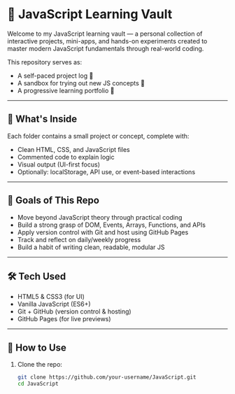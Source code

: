 # 🧠 JavaScript Learning Vault

Welcome to my JavaScript learning vault — a personal collection of interactive projects, mini-apps, and hands-on experiments created to master modern JavaScript fundamentals through real-world coding.

This repository serves as:
- A self-paced project log 📒
- A sandbox for trying out new JS concepts 🧪
- A progressive learning portfolio 🚀

---

## 📌 What's Inside

Each folder contains a small project or concept, complete with:
- Clean HTML, CSS, and JavaScript files
- Commented code to explain logic
- Visual output (UI-first focus)
- Optionally: localStorage, API use, or event-based interactions

---

## 🚀 Goals of This Repo

- Move beyond JavaScript theory through practical coding
- Build a strong grasp of DOM, Events, Arrays, Functions, and APIs
- Apply version control with Git and host using GitHub Pages
- Track and reflect on daily/weekly progress
- Build a habit of writing clean, readable, modular JS

---

## 🛠️ Tech Used

- HTML5 & CSS3 (for UI)
- Vanilla JavaScript (ES6+)
- Git + GitHub (version control & hosting)
- GitHub Pages (for live previews)

---

## 🧩 How to Use

1. Clone the repo:
   ```bash
   git clone https://github.com/your-username/JavaScript.git
   cd JavaScript
